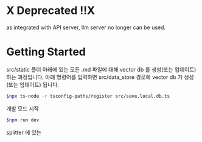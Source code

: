 # X Deprecated ‼X

as integrated with API server, llm server no longer can be used.

# Getting Started

src/static 폴더 아래에 있는 모든 .md 파일에 대해 vector db 를 생성(또는 업데이트) 하는 과정입니다. 아래 명령어를 입력하면 src/data_store 경로에 vector db 가 생성(또는 업데이트) 됩니다.

```bash
$npx ts-node -r tsconfig-paths/register src/save.local.db.ts
```

개발 모드 시작

```bash
$npm run dev
```

splitter 에 있는
